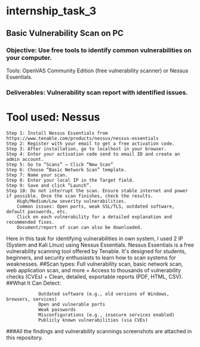 # internship_task_3
## Basic Vulnerability Scan on PC

### Objective: Use free tools to identify common vulnerabilities on your computer.
Tools: OpenVAS Community Edition (free vulnerability scanner) or Nessus Essentials.
### Deliverables: Vulnerability scan report with identified issues.    

# Tool used: Nessus 

    Step 1: Install Nessus Essentials from https://www.tenable.com/products/nessus/nessus-essentials 
    Step 2: Register with your email to get a free activation code.
    Step 3: After installation, go to localhost in your browser.
    Step 4: Enter your activation code send to email ID and create an admin account.
    Step 5: Go to “Scans” → Click “New Scan”
    Step 6: Choose “Basic Network Scan” template.
    Step 7: Name your scan.
    Step 8: Enter your local IP in the Target field.
    Step 9: Save and click “Launch”.
    Step 10: Do not interrupt the scan. Ensure stable internet and power if possible. Once the scan finishes, check the results.
        High/Medium/Low severity vulnerabilities.
        Common issues: Open ports, weak SSL/TLS, outdated software, default passwords, etc.
        Click on each vulnerability for a detailed explanation and recommended fixes.
        Document/report of scan can also be downloaded.

  Here in this task for identifying vulnerabilities in own system, I used 2 IP (System and Kali Linux) using Nessus Essentials.
  Nessus Essentials is a free vulnerability scanning tool offered by Tenable. It's designed for students, beginners, and security enthusiasts to learn how to scan systems for weaknesses. 
  ##Scan types: 	Full vulnerability scan, basic network scan, web application scan, and more + Access to thousands of vulnerability checks (CVEs) + 	Clean, detailed, exportable reports (PDF, HTML, CSV).
  ##What It Can Detect:
  
                Outdated software (e.g., old versions of Windows, browsers, services)
                Open and vulnerable ports
                Weak passwords
                Misconfigurations (e.g., insecure services enabled)
                Publicly known vulnerabilities (via CVEs)

###All the findings and vulnerability scannings screenshots are attached in this repository.
 
